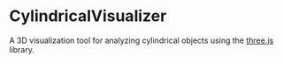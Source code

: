 # CylindricalVisualizer
A 3D visualization tool for analyzing cylindrical objects using the [three.js](https://threejs.org) library.
